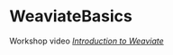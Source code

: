 # WeaviateBasics

Workshop video [_Introduction to Weaviate_](https://drive.google.com/file/d/1d2P1gBJzOJDL9CzgU91oLdaM6dnrCbLw/view?usp=drive_link)
